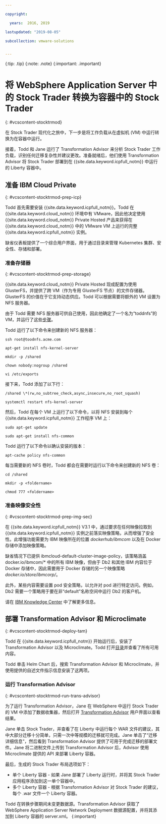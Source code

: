 ```yaml
---

copyright:

  years:  2016, 2019

lastupdated: "2019-08-05"

subcollection: vmware-solutions


---
```


{:tip: .tip}
{:note: .note}
{:important: .important}

# 将 WebSphere Application Server 中的 Stock Trader 转换为容器中的 Stock Trader
{: #vcscontent-stocktrmod}

在 Stock Trader 现代化之旅中，下一步是将工作负载从在虚拟机 (VM) 中运行转换为在容器中运行。

接着，Todd 和 Jane 运行了 Transformation Advisor 来分析 Stock Trader 工作负载，识别任何迁移复杂性并建议更改。准备就绪后，他们使用 Transformation Advisor 将 Stock Trader 部署到在 {{site.data.keyword.icpfull_notm}} 中运行的 Liberty 容器中。

## 准备 IBM Cloud Private
{: #vcscontent-stocktrmod-prep-icp}

Todd 首先需要安装 {{site.data.keyword.icpfull_notm}}。Todd 在 {{site.data.keyword.cloud_notm}} 环境中有 VMware，因此他决定使用 {{site.data.keyword.cloud_notm}} Private Hosted 产品来获得在 {{site.data.keyword.cloud_notm}} 中的 VMware VM 上运行的完整 {{site.data.keyword.icpfull_notm}} 实例。

缺省仪表板提供了一个综合用户界面，用于通过目录来管理 Kubernetes 集群、安全性、存储和部署。

### 准备存储器
{: #vcscontent-stocktrmod-prep-storage}

{{site.data.keyword.cloud_notm}} Private Hosted 现成配置为使用 GlusterFS，并提供了跨 VM（作为专用 GlusterFS 节点）的文件存储器。GlusterFS 的价值在于它支持动态供应。Todd 可以根据需要将额外的 VM 设置为 NFS 服务器。

由于 Todd 需要 NFS 服务器可供自己使用，因此他确定了一个名为“toddnfs”的 VM，并运行了这些[步骤](https://help.ubuntu.com/community/SettingUpNFSHowTo)。

Todd 运行了以下命令来创建新的 NFS 服务器：

`ssh root@toodnfs.acme.com`

`apt-get install nfs-kernel-server`

`mkdir -p /shared`

`chown nobody:nogroup /shared`

`vi /etc/exports`

接下来，Todd 添加了以下行：

`/shared \*(rw,no_subtree_check,async,insecure,no_root_squash)`

`systemctl restart nfs-kernel-server`

然后，Todd 在每个 VM 上运行了以下命令，以将 NFS 安装到每个 {{site.data.keyword.icpfull_notm}} 工作程序 VM 上：

`sudo apt-get update`

`sudo apt-get install nfs-common`

Todd 运行了以下命令以确认安装的版本：

`apt-cache policy nfs-common`

每当需要新的 NFS 卷时，Todd 都会在需要时运行以下命令来创建新的 NFS 卷：

`cd /shared`

`mkdir -p <foldername>`

`chmod 777 <foldername>`

### 准备映像安全性
{: #vcscontent-stocktrmod-prep-img-sec}

在 {{site.data.keyword.icpfull_notm}} V3.1 中，通过要求在任何映像拉取到 {{site.data.keyword.icpfull_notm}} 实例之前落实映像策略，从而增强了安全性。此增强功能需要为 IBM 映像所在的位置 *dockerhub/ibmcom* 以及在 Docker 存储中添加映像策略。

缺省情况下已提供 ibmcloud-default-cluster-image-policy，该策略涵盖 docker.io/ibmcom/\* 中的所有 IBM 映像，但由于 Db2 和其他 IBM 内容位于 Docker 存储中，因此需要用于 Docker 存储的另一个映像策略 *docker.io/store/ibmcorp/*。

此外，某些内容需要设置 pod 安全策略，以允许对 pod 进行特定访问。例如，Db2 需要一个策略用于要在非“default”名称空间中运行 Db2 的客户机。

请在 [IBM Knowledge Center](https://www.ibm.com/support/knowledgecenter/SSBS6K_3.1.0/manage_cluster/enable_pod_security.html) 中了解更多信息。

## 部署 Transformation Advisor 和 Microclimate
{: #vcscontent-stocktrmod-deploy-tam}

Todd 在 {{site.data.keyword.icpfull_notm}} 开始运行后，安装了 Transformation Advisor 以及 Microclimate。Todd 打开[目录](https://www.ibm.com/cloud/private/architecture)并查看了所有可用内容。

Todd 单击 Helm Chart 后，搜索 Transformation Advisor 和 Microclimate，并使用提供的自述文件指示信息安装了这两项。

### 运行 Transformation Advisor
{: #vcscontent-stocktrmod-run-trans-advisor}

为了运行 Transformation Advisor，Jane 在 WebSphere 中运行 Stock Trader 的 VM 中添加了数据收集器，然后打开 [Transformation
Advisor](https://developer.ibm.com/recipes/tutorials/using-the-transformation-advisor-on-ibm-cloud-private/) 用户界面以查看结果。

Jane 单击 Stock Trader，并查看了在 Liberty 中运行每个 WAR 文件的建议，其中大部分迁移十分简单，只需一次中等规模的迁移就可完成。Jane 单击了“迁移详细信息”，然后看到 Transformation Advisor 提供了可用于完成迁移的部署文件。Jane 将二进制文件上传到 Transformation Advisor 后，Advisor 使用 Microclimate 提供的 API 来部署 Liberty 容器。

最后，生成的 Stock Trader 布局选项如下：
* 单个 Liberty 容器 - 如果 Jane 部署了 Liberty 运行时，并将其 Stock Trader 应用程序添加到这一单个容器中。
* 多个 Liberty 容器 - 根据 Transformation Advisor 对 Stock Trader 的建议，每个 .war 文件一个 Liberty 容器。

Todd 在转换步骤期间未变更数据源。Transformation Advisor 获取了 WebSphere Application Server Network Deployment 数据源配置，并将其添加到 Liberty 容器的 server.xml。
{:important}
